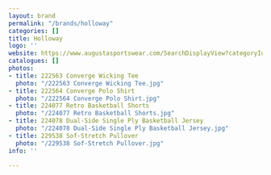 ```yaml
---
layout: brand
permalink: "/brands/holloway"
categories: []
title: Holloway
logo: ''
website: https://www.augustasportswear.com/SearchDisplayView?categoryId=&beginIndex=0&pageSize=20&searchTerm=holloway#facet=brand:Holloway
catalogues: []
photos:
- title: 222563 Converge Wicking Tee
  photo: "/222563 Converge Wicking Tee.jpg"
- title: 222564 Converge Polo Shirt
  photo: "/222564 Converge Polo Shirt.jpg"
- title: 224077 Retro Basketball Shorts
  photo: "/224077 Retro Basketball Shorts.jpg"
- title: 224078 Dual-Side Single Ply Basketball Jersey
  photo: "/224078 Dual-Side Single Ply Basketball Jersey.jpg"
- title: 229538 Sof-Stretch Pullover
  photo: "/229538 Sof-Stretch Pullover.jpg"
info: ''

---
```

